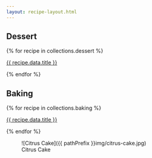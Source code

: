```yaml
---
layout: recipe-layout.html
---
```

<h2>Dessert</h2>
{% for recipe in collections.dessert %}
<p><a href="{{recipe.url}}">{{ recipe.data.title }}</a></p>
{% endfor %}

<h2>Baking</h2>
{% for recipe in collections.baking %}
<p><a href="{{recipe.url}}">{{ recipe.data.title }}</a></p>
{% endfor %}

<figure>
![Citrus Cake]({{ pathPrefix }}img/citrus-cake.jpg)
<figcaption>Citrus Cake</figcaption>
</figure>